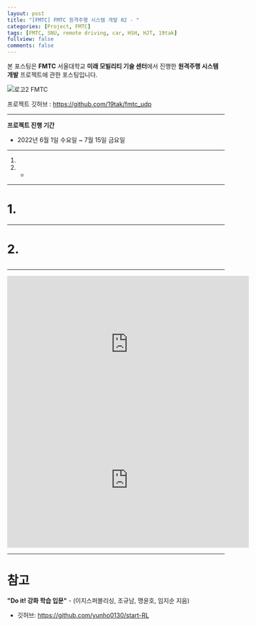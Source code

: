 ```yaml
---
layout: post
title: "[FMTC] FMTC 원격주행 시스템 개발 02 - "
categories: [Project, FMTC]
tags: [FMTC, SNU, remote driving, car, HSH, HJT, 19tak]
fullview: false
comments: false
---
```


본 포스팅은 **FMTC** 서울대학교 **미래 모빌리티 기술 센터**에서 진행한 **원격주행 시스템 개발** 프로젝트에 관한 포스팅입니다.

![로고2 FMTC](https://user-images.githubusercontent.com/84369912/189497998-b42aa442-69ab-41ad-b982-157923114ffa.png)

프로젝트 깃허브 : <https://github.com/19tak/fmtc_udp>

---

**프로젝트 진행 기간**
- 2022년 6월 1일 수요일 ~ 7월 15일 금요일

---

1. 
2. 
    + 

---

# 1. 

---

# 2. 

## 

---

<iframe width="560" height="315" src="https://www.youtube.com/embed/IlLlCtBNe0Q" title="YouTube video player" frameborder="0" allow="accelerometer; autoplay; clipboard-write; encrypted-media; gyroscope; picture-in-picture" allowfullscreen></iframe>

<iframe width="560" height="315" src="https://www.youtube.com/embed/CSIbgtLE17g" title="YouTube video player" frameborder="0" allow="accelerometer; autoplay; clipboard-write; encrypted-media; gyroscope; picture-in-picture" allowfullscreen></iframe>

---

# 참고

**"Do it! 강화 학습 입문"** - (이지스퍼블리싱, 조규남, 맹윤호, 임지순 지음)

- 깃허브: <https://github.com/yunho0130/start-RL>